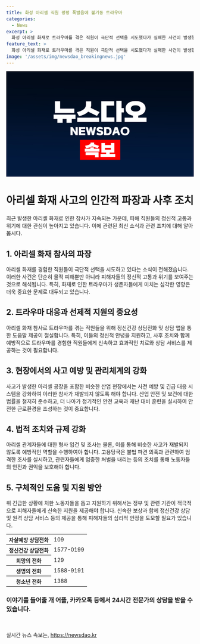 ```yaml
---
title: 화성 아리셀 직원 펑펑 폭발음에 불기둥 트라우마
categories:
  - News
excerpt: >
  화성 아리셀 화재로 트라우마를 겪은 직원이 극단적 선택을 시도했다가 실패한 사건이 발생했다. 경찰에 따르면 아리셀 소속 한국인 직원 A씨가 야산에서 극단적 선택을 시도한 뒤, 하산 과정에서 행인에게 도움을 요청하고 경찰에 신고됐다. A씨는 트라우마로 힘들다고 진술한 것으로 알려졌고, 사건 당시 상당 부분을 목격했으며, 화재와 관련된 조사 대상은 아니었다. 아리셀 관계자들은 형사 입건 및 출국금지, 노동자들의 불법 파견 의혹에 따른 입건과 조사가 진행 중이다. (150자)
feature_text: >
  화성 아리셀 화재로 트라우마를 겪은 직원이 극단적 선택을 시도했다가 실패한 사건이 발생했다. 경찰에 따르면 아리셀 소속 한국인 직원 A씨가 야산에서 극단적 선택을 시도한 뒤, 하산 과정에서 행인에게 도움을 요청하고 경찰에 신고됐다. A씨는 트라우마로 힘들다고 진술한 것으로 알려졌고, 사건 당시 상당 부분을 목격했으며, 화재와 관련된 조사 대상은 아니었다. 아리셀 관계자들은 형사 입건 및 출국금지, 노동자들의 불법 파견 의혹에 따른 입건과 조사가 진행 중이다. (150자)
image: '/assets/img/newsdao_breakingnews.jpg'
---
```


<p><img src="/assets/img/newsdao_breakingnews.jpg" alt="firstkoreanews 속보" /></p>

<h1>아리셀 화재 사고의 인간적 파장과 사후 조치</h1>

<p data-ke-size="size16">최근 발생한 아리셀 화재로 인한 참사가 지속되는 가운데, 피해 직원들의 정신적 고통과 위기에 대한 관심이 높아지고 있습니다. 이에 관련된 최신 소식과 관련 조치에 대해 알아봅시다.</p>

<h2 data-ke-size="size26">1. 아리셀 화재 참사의 파장</h2>

<p>아리셀 화재를 경험한 직원들이 극단적 선택을 시도하고 있다는 소식이 전해졌습니다. 이러한 사건은 단순히 물적 피해뿐만 아니라 피해자들의 정신적 고통과 위기를 보여주는 것으로 해석됩니다. 특히, 화재로 인한 트라우마가 생존자들에게 미치는 심각한 영향은 더욱 중요한 문제로 대두되고 있습니다.</p>

<h2 data-ke-size="size26">2. 트라우마 대응과 선제적 지원의 중요성</h2>

<p>아리셀 화재 참사로 트라우마를 겪는 직원들을 위해 정신건강 상담전화 및 상담 앱을 통한 도움말 제공이 절실합니다. 특히, 이들의 정신적 안녕을 지원하고, 사후 조치와 함께 예방적으로 트라우마를 경험한 직원들에게 신속하고 효과적인 치료와 상담 서비스를 제공하는 것이 필요합니다.</p>

<h2 data-ke-size="size26">3. 현장에서의 사고 예방 및 관리체계의 강화</h2>

<p>사고가 발생한 아리셀 공장을 포함한 비슷한 산업 현장에서는 사전 예방 및 긴급 대응 시스템을 강화하여 이러한 참사가 재발되지 않도록 해야 합니다. 산업 안전 및 보건에 대한 법률을 철저히 준수하고, 더 나아가 정기적인 안전 교육과 재난 대비 훈련을 실시하여 안전한 근로환경을 조성하는 것이 중요합니다.</p>

<h2 data-ke-size="size26">4. 법적 조치와 규제 강화</h2>

<p>아리셀 관계자들에 대한 형사 입건 및 조사는 물론, 이를 통해 비슷한 사고가 재발되지 않도록 예방적인 역할을 수행하여야 합니다. 고용당국은 불법 파견 의혹과 관련하여 엄격한 조사를 실시하고, 관련자들에게 엄중한 처벌을 내리는 등의 조치를 통해 노동자들의 안전과 권익을 보호해야 합니다.</p>

<h2 data-ke-size="size26">5. 구체적인 도움 및 지원 방안</h2>

<p>위 긴급한 상황에 처한 노동자들을 돕고 지원하기 위해서는 정부 및 관련 기관이 적극적으로 피해자들에게 신속한 지원을 제공해야 합니다. 신속한 보상과 함께 정신건강 상담 및 원격 상담 서비스 등의 제공을 통해 피해자들의 심리적 안정을 도모할 필요가 있습니다.</p>

<table>
    <tr>
        <th>자살예방 상담전화</th>
        <td>109</td>
    </tr>
    <tr>
        <th>정신건강 상담전화</th>
        <td>1577-0199</td>
    </tr>
    <tr>
        <th>희망의 전화</th>
        <td>129</td>
    </tr>
    <tr>
        <th>생명의 전화</th>
        <td>1588-9191</td>
    </tr>
    <tr>
        <th>청소년 전화</th>
        <td>1388</td>
    </tr>
</table>

<h3>이야기를 들어줄 개 어플, 카카오톡 등에서 24시간 전문가의 상담을 받을 수 있습니다.</h3>

<p data-ke-size="size16">&nbsp;</p>
실시간 뉴스 속보는, <a href="https://newsdao.kr" rel="dofollow">https://newsdao.kr</a>



